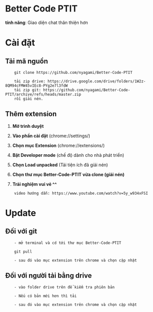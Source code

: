 # Better Code PTIT

**tính năng**: Giao diện chat thân thiện hơn 

# Cài đặt

## Tải mã nguồn
```
    git clone https://github.com/nyagami/Better-Code-PTIT
```

```
    tải zip drive: https://drive.google.com/drive/folders/1W2z-8QM94cFMW45vIEc8-PYg2e7l3fdW
    tải zip git: https://github.com/nyagami/Better-Code-PTIT/archive/refs/heads/master.zip 
    rồi giải nén.
```

## Thêm extension

1. **Mở trình duyệt**

2. **Vào phần cài đặt** (chrome://settings/)

3. **Chọn mục Extension** (chrome://extensions/)

4. **Bật Developer mode** (chế độ dành cho nhà phát triển)

5. **Chọn Load unpacked**  (Tải tiện ích đã giải nén)

6. **Chọn thư mục Better-Code-PTIT vừa clone (giải nén)**

7. **Trải nghiệm vui vẻ ^^**

```
    video hướng dẫn: https://www.youtube.com/watch?v=5y_w934xFSI
```

# Update

## Đối với git
```
    - mở terminal và cd tới thư mục Better-Code-PTIT

    git pull

    - sau đó vào mục extension trên chrome và chọn cập nhật

```

## Đối với người tải bằng drive

```
    - vào folder drive trên để kiểm tra phiên bản

    - Nếu có bản mới hơn thì tải

    - sau đó vào mục extension trên chrome và chọn cập nhật
```